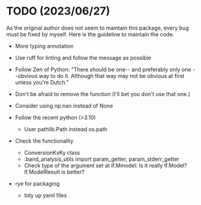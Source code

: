 # TODO (2023/06/27)

As the original author does not seem to maintain this package, every bug must be fixed by myself. Here is the guideline to maintain the code.

- More typing annotation
- Use ruff for linting and follow the message as possible
- Follow Zen of Python: "There should be one-- and preferably only one --obvious way to do it. Although that way may not be obvious at first unless you're Dutch."
- Don't be afraid to remove the function (I'll bet you don't use that one.)

- Consider using np.nan instead of None

- Follow the recent python (>3.10)

  - User pathlib.Path instead os.path

- Check the functionality

  - ConversionKxKy class
  - .band_analysis_utils import param_getter, param_stderr_getter
  - Check type of the argument set at lf.Mmodel: Is it really lf.Model? lf.ModelResult is better?

- rye for packaging
  - tidy up yaml files
